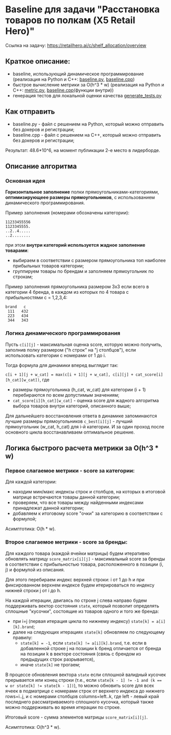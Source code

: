 # Baseline для задачи "Расстановка товаров по полкам (X5 Retail Hero)"

Ссылка на задачу: https://retailhero.ai/c/shelf_allocation/overview

## Краткое описание:
* baseline, использующий динамическое программирование (реализация на Python и C++: [baseline.py](py/baseline.py), [baseline.cpp](cpp/baseline.cpp))
* быстрое вычисление метрики за O(h^3 * w) (реализация на Python и C++: [metric.py](py/metric.py), [baseline.cpp](cpp/baseline.cpp#L53-L141)(функции внутри))
* генерация тестов для локальной оценки качества [generate_tests.py](py/generate_tests.py)

## Как отправить

* baseline.py - файл с решением на Python, который можно отправить без докеров и регистрации;
* baseline.cpp - файл с решением на C++, который можно отправить без докеров и регистрации;

Результат: 48.6*10^6, на момент публикации 2-е место в лидерборде.


## Описание алгоритма
### Основная идея
**Горизонтальное заполнение** полки прямоугольниками-категориями, **оптимизирующеее размеры прямоугольников**, с использованием динамического программирования.

Пример заполнения (номерами обозначены категории):

```
11233455556
1123345555.
..2..4.....
..2........
```

при этом **внутри категорий используется жадное заполнение товарами**:
* выбираем в соответствии с размером прямоугольника топ наиболее прибыльных товаров категории;
* группируем товары по брендам и заполняем прямоугольник по строкам;

Пример заполнения прямоугольника размером 3х3 если всего в категории 4 бренда, в каждом из которых по 4 товара с прибыльностями c = 1,2,3,4:

```
brand   c
 111   432
 223   434
 344   343
```

### Логика динамического программирования

Пусть `c[i][j]` - максимальная оценка score, которую можно получить, заполнив полку размером ("h строк" на "j столбцов"), если использовать категории с номерами от 1 до i.

Тогда формула для динамики вперед выглядит так:

`c[i + 1][j + w_cat] = max(c[i + 1][j + w_cat], c[i][j] + cat_score[i][h_cat][w_cat])`, где
* размеры прямоугольника (h_cat, w_cat) для категории (i + 1) перебираются по всем допустимым значениям;
* `cat_score[i][h_cat][w_cat]` - оценка score для жадного алгоритма выбора товаров внутри категорий, описанного выше;

Для дальнейшего восстановления ответа в динамике запоминаются лучшие размеры прямоугольников `c_best[i][j]` - лучший прямоугольник (w_cat, h_cat) для i-й категории.
И за один проход после основного цикла восстанавливаем оптимальное решение.

## Логика быстрого расчета метрики за O(h^3 * w)

### Первое слагаемое метрики - score за категории:
Для каждой категории:
* находим мин/макс индексы строк и столбцов, на которых в итоговой матрице встречаются товары данной категории;
* проверяем, что все товары между найденными индексами принадлежат данной категории;
* добавляем к итоговому score "очки" за категорию в соответствии с формулой;

Асимптотика: O(h * w).

### Второе слагаемое метрики - score за бренды:

Для каждого товара (каждой ячейки матрицы) будем итеративно обновлять матрицу `score_matrix[i][j]` - 
максимальный score за бренды в соответствии с прибыльностью товара, расположенного в позиции (i, j) и формулой из описания.

Для этого перебираем индекс верхней строки: i от 1 до h и при фиксированном верхнем индексе будем итерироваться по индексу нижней строки j от i до h.

На каждой итерации, двигаясь по строке j слева направо будем поддерживать вектор состояния `state`, который позволит определять сплошные "кусочки", состоящие из товаров одного и того же бренда:
* при i=j (первая итерация цикла по нижнему индексу) `state[k] = a[i][k].brand`;
* далее на следующих итерациях `state[k]` обновляем по следующему правилу:
  * `state[k] = -1`, если `state[k] != a[i][k].brand`, т.е. если в добавленной строке j на позиции k бренд отличается от бренда на позиции k в векторе состояния (связь с брендом из предыдущих строк разрывается),
  * иначе `state[k]` не трогаем;

В процессе обновления вектора `state` если сплошной валидный кусочек прерывается или конец строки (т.е., если `state[k - 1] != -1 and (k == w or state[k] != state[k - 1])`), 
то можно обновить score для всех ячеек в подматрице с номерами строк от верхнего индекса до нижнего rows=i..j, и с номерами столбцов columns=left..k, 
где left - левый край последнего рассматриваемого сплошного кусочка, который также можно поддерживать во время итерации по строке.

Итоговый score - сумма элементов матрицы `score_matrix[i][j]`.

Асимптотика: O(h^3 * w).

